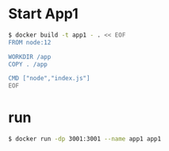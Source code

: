 # Start App1

```sh
$ docker build -t app1 - . << EOF 
FROM node:12

WORKDIR /app
COPY . /app

CMD ["node","index.js"]
EOF
```

# run 

```sh
$ docker run -dp 3001:3001 --name app1 app1
```